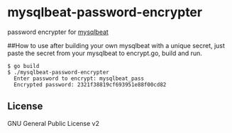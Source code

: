 # mysqlbeat-password-encrypter
password encrypter for [mysqlbeat](https://github.com/adibendahan/mysqlbeat)

##How to use
after building your own mysqlbeat with a unique secret, just paste the secret from your mysqlbeat to encrypt.go, build and run.

```
$ go build
$ ./mysqlbeat-password-encrypter 
  Enter password to encrypt: mysqlbeat_pass
  Encrypted password: 2321f38819cf693951e88f00cd82
```

## License
GNU General Public License v2
